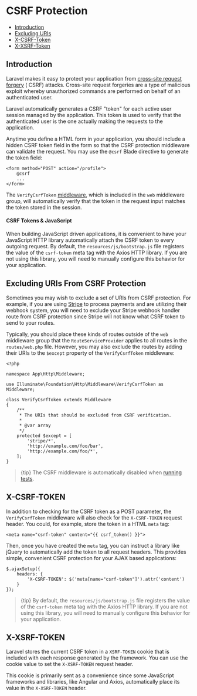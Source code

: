 # CSRF Protection

- [Introduction](#csrf-introduction)
- [Excluding URIs](#csrf-excluding-uris)
- [X-CSRF-Token](#csrf-x-csrf-token)
- [X-XSRF-Token](#csrf-x-xsrf-token)

<a name="csrf-introduction"></a>

## Introduction

Laravel makes it easy to protect your application
from [cross-site request forgery](https://en.wikipedia.org/wiki/Cross-site_request_forgery) (
CSRF) attacks. Cross-site request forgeries are a type of malicious exploit
whereby unauthorized commands are performed on behalf of an authenticated user.

Laravel automatically generates a CSRF "token" for each active user session
managed by the application. This token is used to verify that the authenticated
user is the one actually making the requests to the application.

Anytime you define a HTML form in your application, you should include a hidden
CSRF token field in the form so that the CSRF protection middleware can validate
the request. You may use the `@csrf` Blade directive to generate the token
field:

    <form method="POST" action="/profile">
        @csrf
        ...
    </form>

The `VerifyCsrfToken` [middleware](middleware.md), which is included in
the `web` middleware group, will automatically verify that the token in the
request input matches the token stored in the session.

#### CSRF Tokens & JavaScript

When building JavaScript driven applications, it is convenient to have your
JavaScript HTTP library automatically attach the CSRF token to every outgoing
request. By default, the `resources/js/bootstrap.js` file registers the value of
the `csrf-token` meta tag with the Axios HTTP library. If you are not using this
library, you will need to manually configure this behavior for your application.

<a name="csrf-excluding-uris"></a>

## Excluding URIs From CSRF Protection

Sometimes you may wish to exclude a set of URIs from CSRF protection. For
example, if you are using [Stripe](https://stripe.com) to process payments and
are utilizing their webhook system, you will need to exclude your Stripe webhook
handler route from CSRF protection since Stripe will not know what CSRF token to
send to your routes.

Typically, you should place these kinds of routes outside of the `web`
middleware group that the `RouteServiceProvider` applies to all routes in
the `routes/web.php` file. However, you may also exclude the routes by adding
their URIs to the `$except` property of the `VerifyCsrfToken` middleware:

    <?php

    namespace App\Http\Middleware;

    use Illuminate\Foundation\Http\Middleware\VerifyCsrfToken as Middleware;

    class VerifyCsrfToken extends Middleware
    {
        /**
         * The URIs that should be excluded from CSRF verification.
         *
         * @var array
         */
        protected $except = [
            'stripe/*',
            'http://example.com/foo/bar',
            'http://example.com/foo/*',
        ];
    }

> {tip} The CSRF middleware is automatically disabled
> when [running tests](testing.md).

<a name="csrf-x-csrf-token"></a>

## X-CSRF-TOKEN

In addition to checking for the CSRF token as a POST parameter,
the `VerifyCsrfToken` middleware will also check for the `X-CSRF-TOKEN` request
header. You could, for example, store the token in a HTML `meta` tag:

    <meta name="csrf-token" content="{{ csrf_token() }}">

Then, once you have created the `meta` tag, you can instruct a library like
jQuery to automatically add the token to all request headers. This provides
simple, convenient CSRF protection for your AJAX based applications:

    $.ajaxSetup({
        headers: {
            'X-CSRF-TOKEN': $('meta[name="csrf-token"]').attr('content')
        }
    });

> {tip} By default, the `resources/js/bootstrap.js` file registers the value of
> the `csrf-token` meta tag with the Axios HTTP library. If you are not using this
> library, you will need to manually configure this behavior for your application.

<a name="csrf-x-xsrf-token"></a>

## X-XSRF-TOKEN

Laravel stores the current CSRF token in a `XSRF-TOKEN` cookie that is included
with each response generated by the framework. You can use the cookie value to
set the `X-XSRF-TOKEN` request header.

This cookie is primarily sent as a convenience since some JavaScript frameworks
and libraries, like Angular and Axios, automatically place its value in
the `X-XSRF-TOKEN` header.
